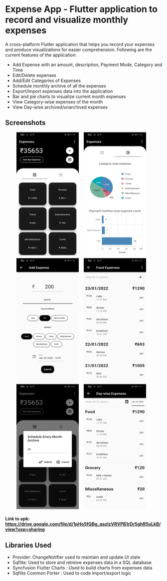 # Expense App - Flutter application to record and visualize monthly expenses

A cross-platform Flutter application that helps you record your expenses and produce visualizations for easier comprehension. Following are the current features of the application:
- Add Expense with an amount, description, Payment Mode, Category and Time
- Edit/Delete expenses
- Add/Edit Categories of Expenses
- Schedule monthly archive of all the expenses
- Export/Import expenses data into the application
- Bar and pie charts to visualize current month expenses
- View Category-wise expenses of the month
- View Day-wise archived/unarchived expenses

## Screenshots
<p align="center">
  <img width="200" height="400" src="Pictures/1.jpg">&nbsp;&nbsp;&nbsp;&nbsp;<img src="Pictures/2.jpg" width="200" height="400">&nbsp;&nbsp;&nbsp;&nbsp;<img src="Pictures/3.jpg" width="200" height="400">&nbsp;&nbsp;&nbsp;&nbsp;<img src="Pictures/4.jpg" width="200" height="400">&nbsp;&nbsp;&nbsp;&nbsp;<img src="Pictures/5.jpg" width="200" height="400">&nbsp;&nbsp;&nbsp;&nbsp;<img src="Pictures/6.jpg" width="200" height="400">&nbsp;&nbsp;&nbsp;&nbsp;
</p>

#### Link to apk: https://drive.google.com/file/d/1pHo5fQBg_qazIzVRVPB1rDr5ghR5uLkB/view?usp=sharing

## Libraries Used
- Provider: ChangeNotifier used to maintain and update UI state
- Sqflite: Used to store and retreive expenses data in a SQL database
- Syncfusion Flutter Charts : Used to build charts from expenses data
- Sqflite Common Porter : Used to code import/export logic   
